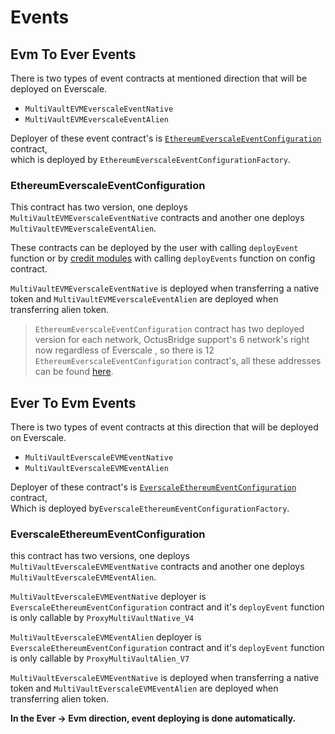 # Events

## Evm To Ever Events

There is two types of event contracts at mentioned direction that will be deployed on Everscale.

- `MultiVaultEVMEverscaleEventNative`
- `MultiVaultEVMEverscaleEventAlien`

Deployer of these event contract's is [`EthereumEverscaleEventConfiguration`](../addresses.md#event-configurations) contract,\
which is deployed by `EthereumEverscaleEventConfigurationFactory`.

### EthereumEverscaleEventConfiguration

This contract has two version, one deploys `MultiVaultEVMEverscaleEventNative` contracts and another one deploys `MultiVaultEVMEverscaleEventAlien`.

These contracts can be deployed by the user with calling `deployEvent` function or by [credit modules](./CreditModules.md) with calling `deployEvents` function on config contract.

`MultiVaultEVMEverscaleEventNative` is deployed when transferring a native token and `MultiVaultEVMEverscaleEventAlien` are deployed when transferring alien token.

> `EthereumEverscaleEventConfiguration` contract has two deployed version for each network, OctusBridge support's 6 network's right now regardless of Everscale , so there is 12 `EthereumEverscaleEventConfiguration` contract's, all these addresses can be found [here](../addresses.md#event-configurations).

## Ever To Evm Events

There is two types of event contracts at this direction that will be deployed on Everscale.

- `MultiVaultEverscaleEVMEventNative`
- `MultiVaultEverscaleEVMEventAlien`

Deployer of these contract's is [`EverscaleEthereumEventConfiguration`](../addresses.md#event-configurations) contract, \
Which is deployed by`EverscaleEthereumEventConfigurationFactory`.

### EverscaleEthereumEventConfiguration

this contract has two versions, one deploys `MultiVaultEverscaleEVMEventNative` contracts and another one deploys `MultiVaultEverscaleEVMEventAlien`.

`MultiVaultEverscaleEVMEventNative` deployer is `EverscaleEthereumEventConfiguration` contract and it's `deployEvent` function is only callable by `ProxyMultiVaultNative_V4`

`MultiVaultEverscaleEVMEventAlien` deployer is `EverscaleEthereumEventConfiguration` contract and it's `deployEvent` function is only callable by `ProxyMultiVaultAlien_V7`

`MultiVaultEverscaleEVMEventNative` is deployed when transferring a native token and `MultiVaultEverscaleEVMEventAlien` are deployed when transferring alien token.

**In the Ever -> Evm direction, event deploying is done automatically.**
